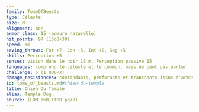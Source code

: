 ```yaml
---
family: TomeOfBeasts
type: Céleste
size: M
alignment: bon
armor_class: 15 (armure naturelle)
hit_points: 97 (15d8+30)
speed: 9m
saving_throws: For +7, Con +5, Int +2, Sag +5
skills: Perception +5
senses: vision dans le noir 18 m, Perception passive 15
languages: comprend le céleste et le commun, mais ne peut pas parler
challenge: 5 (1 800PX)
damage_resistances: contondants, perforants et tranchants issus d'armes non magiques
id: tome_of_beasts.md#chien-du-temple
title: Chien Du Temple
alias: Temple Dog
source: (LDM p60)(TOB p378)
---
```


